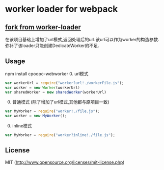 # worker loader for webpack

## [fork from worker-loader](https://github.com/webpack/worker-loader)
在该项目基础上增加了url模式,返回处理后的url.该url可以作为worker的构造参数.弥补了该loader只能创建DedicateWorker的不足.

## Usage
npm install cpoopc-webworker
0. url模式
``` javascript
var workerUrl = require("worker?url!./workerFile.js");
var worker = new Worker(workerUrl)
var sharedWorker = new sharedWorker(workerUrl)
```
0. 普通模式 (除了增加了url模式,其他都与原项目一致)
``` javascript
var MyWorker = require("worker!./file.js");
var worker = new MyWorker();
```
0. inline模式
``` javascript
var MyWorker = require("worker?inline!./file.js");
```

## License

MIT (http://www.opensource.org/licenses/mit-license.php)
